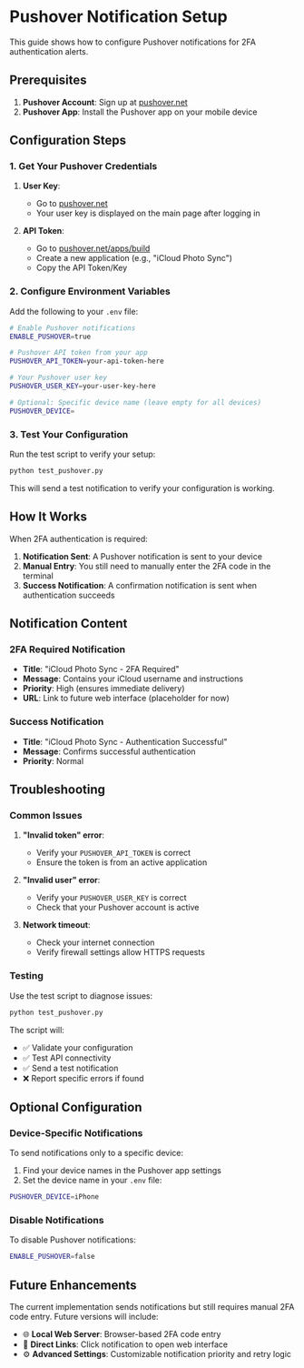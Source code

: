 # Pushover Notification Setup

This guide shows how to configure Pushover notifications for 2FA authentication alerts.

## Prerequisites

1. **Pushover Account**: Sign up at [pushover.net](https://pushover.net)
2. **Pushover App**: Install the Pushover app on your mobile device

## Configuration Steps

### 1. Get Your Pushover Credentials

1. **User Key**: 
   - Go to [pushover.net](https://pushover.net)
   - Your user key is displayed on the main page after logging in

2. **API Token**:
   - Go to [pushover.net/apps/build](https://pushover.net/apps/build)
   - Create a new application (e.g., "iCloud Photo Sync")
   - Copy the API Token/Key

### 2. Configure Environment Variables

Add the following to your `.env` file:

```bash
# Enable Pushover notifications
ENABLE_PUSHOVER=true

# Pushover API token from your app
PUSHOVER_API_TOKEN=your-api-token-here

# Your Pushover user key
PUSHOVER_USER_KEY=your-user-key-here

# Optional: Specific device name (leave empty for all devices)
PUSHOVER_DEVICE=
```

### 3. Test Your Configuration

Run the test script to verify your setup:

```bash
python test_pushover.py
```

This will send a test notification to verify your configuration is working.

## How It Works

When 2FA authentication is required:

1. **Notification Sent**: A Pushover notification is sent to your device
2. **Manual Entry**: You still need to manually enter the 2FA code in the terminal
3. **Success Notification**: A confirmation notification is sent when authentication succeeds

## Notification Content

### 2FA Required Notification
- **Title**: "iCloud Photo Sync - 2FA Required"
- **Message**: Contains your iCloud username and instructions
- **Priority**: High (ensures immediate delivery)
- **URL**: Link to future web interface (placeholder for now)

### Success Notification
- **Title**: "iCloud Photo Sync - Authentication Successful"
- **Message**: Confirms successful authentication
- **Priority**: Normal

## Troubleshooting

### Common Issues

1. **"Invalid token" error**:
   - Verify your `PUSHOVER_API_TOKEN` is correct
   - Ensure the token is from an active application

2. **"Invalid user" error**:
   - Verify your `PUSHOVER_USER_KEY` is correct
   - Check that your Pushover account is active

3. **Network timeout**:
   - Check your internet connection
   - Verify firewall settings allow HTTPS requests

### Testing

Use the test script to diagnose issues:

```bash
python test_pushover.py
```

The script will:
- ✅ Validate your configuration
- ✅ Test API connectivity
- ✅ Send a test notification
- ❌ Report specific errors if found

## Optional Configuration

### Device-Specific Notifications

To send notifications only to a specific device:

1. Find your device names in the Pushover app settings
2. Set the device name in your `.env` file:

```bash
PUSHOVER_DEVICE=iPhone
```

### Disable Notifications

To disable Pushover notifications:

```bash
ENABLE_PUSHOVER=false
```

## Future Enhancements

The current implementation sends notifications but still requires manual 2FA code entry. Future versions will include:

- 🌐 **Local Web Server**: Browser-based 2FA code entry
- 📱 **Direct Links**: Click notification to open web interface
- ⚙️ **Advanced Settings**: Customizable notification priority and retry logic
